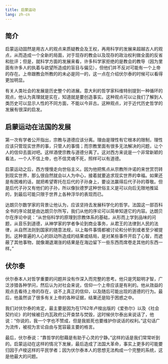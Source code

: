 ```yaml
---
title: 启蒙运动
lang: zh-cn
---
```



## 简介

启蒙运动固然是用古人的观点来质疑教会及王权，再用科学的发展来超越古人的观点，从而造成一个全新的局面，对于现存的教会以及现存的政治权利做全面的反省和批评；但是，就科学方面的发展来看，许多科学家拒绝的是教会的教导（因为里面有许多人的执着与欲望所造成的盲目与偏见），但他们并不反对可能有一个上帝的存在。上帝跟教会所教的的未必是同一的，这一点在介绍伏尔泰的时候可以看得更加明显。

有关人类社会的发展是历史整个的进展。意大利的哲学家科维特别提到一种循环的观点，他认为真理就是实在，知道就是要创造事实。这种观点可以让我们了解到人类历史可以显示人性的不同方面，不能以今非古。这种观点，对于近代历史哲学的发展有很深的启发。

## 启蒙运动在法国的发展

第一次有学者公开指出，宗教与道德应该分离。理由是理性有它根本的限制，理性应该只管现实世界的事，只管人的事情；而宗教里面有很多无法解决的问题，让个人的信仰去面对吧。这样酒使宗教与道德分离了。这对西方来说是一个非常新颖的看法，一个人不信上帝，也不信灵魂不死，照样可以有道德。

启蒙运动之后，西方慢慢走向世俗主义。因为他把焦点从宗教所许诺的来世赏罚转到现实世界，那么很自然就会以人为中心，接着就要追求现实世界的幸福。如果还是有困难的话，就把希望寄托在后代的子孙身上，要设法赢得后代子孙的尊敬。但是后代子孙又有他们的子孙，所以像狄德罗这种世俗主义是可以向后无限地推延的，到最后可能只限于世界上各种浮华的表现而已。

达朗贝尔数学家的背景让他认为，应该坚持去发展科学化的哲学。法国这一部百科全书的序论就是由达朗贝尔所写，我们从他的序论可以简单知道它的内容。达朗贝尔在序论中说：“从世俗科学的原理到宗教体系的基础，从形而上学到品味的问题，从音乐到道德，从神学家的学者争论到商业事务，从君王的法律到人民的法律，从自然法则到国家的随意法规，以上每件事情都被讨论和分析到或者至少被提到。这种普遍的人心的跃动所造成的结果或结局，是对某些事件开启了心智，而遮蔽了其他事物，就像潮退潮涨的结果是在海边留下一些东西而席卷走其他的东西一样。”

## 伏尔泰

伏尔泰本人对哲学重要的问题并没有作深入而完整的思考。他只是凭聪明才智，广泛涉猎各种学问，然后认为对社会来说，信仰一个上帝应该是有利的。他从效益的观点去看待上帝的存在，谈不上真正的信仰，以及随后可能出现的道德的行为。最后，他虽然谈了很多有关上帝的各种证据，结果还是陷于困惑之中。

我们对伏尔泰的肯定，最主要是因为在1762年卢梭出版的《爱弥尔》以及《社会契约论》的时候被日内瓦政府公开查禁与焚毁，这时候伏尔泰出来说话了，他说：“你说的，我一个字也不赞成，但是我抵死也要维护你说话的权利。”这句话广为流传，被视为言论自由与宽容最主要的格言。

最后，伏尔泰说：“靠哲学的慰藉是有助于心灵的宁静。”这样的话是我们常常听到的。启蒙运动在这样的情况下发展，最后造成了法国大革命，事实上更多的可能要归因于卢梭这样的平民学者；因为伏尔泰本人的思想无法构成一个完整的系统，这是他最大的问题。
